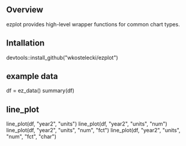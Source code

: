 ## Overview
ezplot provides high-level wrapper functions for common chart types.

## Intallation
devtools::install_github("wkostelecki/ezplot")

## example data
df = ez_data()
summary(df)

## line_plot
line_plot(df, "year2", "units")
line_plot(df, "year2", "units", "num")
line_plot(df, "year2", "units", "num", "fct")
line_plot(df, "year2", "units", "num", "fct", "char")
